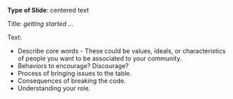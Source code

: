**Type of Slide**: centered text

Title: *getting started ...*

Text:

* Describe core words - These could be values, ideals, or characteristics of people you want to be associated to your community.
* Behaviors to encourage? Discourage?
* Process of bringing issues to the table.
* Consequences of breaking the code.
* Understanding your role.

